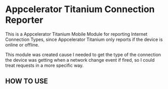 Appcelerator Titanium Connection Reporter
=========================================

This is a Appcelerator Titanium Mobile Module for reporting Internet Connection Types, since Appcelerator Titanium only reports if the device is online or offline.

This module was created cause I needed to get the type of the connection the device was getting when a network change event if fired, so I could treat requests in a more specific way.

HOW TO USE
-------------------------
